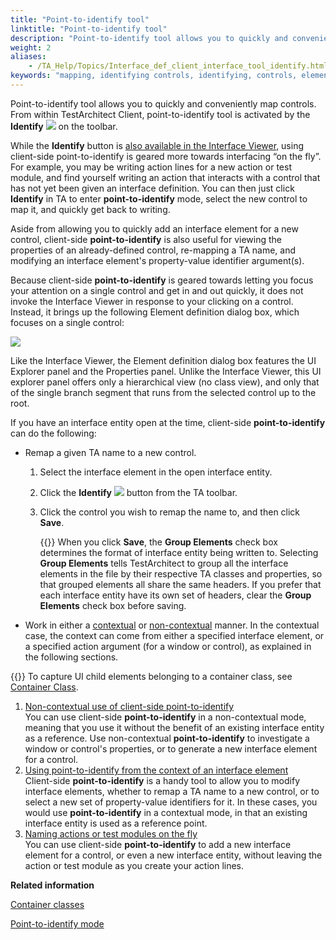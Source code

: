 ```yaml
--- 
title: "Point-to-identify tool"
linktitle: "Point-to-identify tool"
description: "Point-to-identify tool allows you to quickly and conveniently map controls. From within TestArchitect Client, point-to-identify tool is activated by the Identify on the toolbar."
weight: 2
aliases: 
    - /TA_Help/Topics/Interface_def_client_interface_tool_identify.html
keywords: "mapping, identifying controls, identifying, controls, elements, interfaces, entities, Interface Viewer, Identify, Interface Viewer, Highlight"
---
```


Point-to-identify tool allows you to quickly and conveniently map controls. From within TestArchitect Client, point-to-identify tool is activated by the **Identify** ![](/images/TA_Help/Images/btn_Identify.png) on the toolbar.

While the **Identify** button is [also available in the Interface Viewer](/TA_Help/Topics/Interface_def_Viewer_identify.html), using client-side point-to-identify is geared more towards interfacing “on the fly”. For example, you may be writing action lines for a new action or test module, and find yourself writing an action that interacts with a control that has not yet been given an interface definition. You can then just click **Identify** in TA to enter **point-to-identify** mode, select the new control to map it, and quickly get back to writing.

Aside from allowing you to quickly add an interface element for a new control, client-side **point-to-identify** is also useful for viewing the properties of an already-defined control, re-mapping a TA name, and modifying an interface element's property-value identifier argument\(s\).

Because client-side **point-to-identify** is geared towards letting you focus your attention on a single control and get in and out quickly, it does not invoke the Interface Viewer in response to your clicking on a control. Instead, it brings up the following Element definition dialog box, which focuses on a single control:

![](/images/TA_Help/Images/ug_interface_definition37.png)

Like the Interface Viewer, the Element definition dialog box features the UI Explorer panel and the Properties panel. Unlike the Interface Viewer, this UI explorer panel offers only a hierarchical view \(no class view\), and only that of the single branch segment that runs from the selected control up to the root.

If you have an interface entity open at the time, client-side **point-to-identify** can do the following:

-   Remap a given TA name to a new control.
    1.  Select the interface element in the open interface entity.
    2.  Click the **Identify** ![](/images/TA_Help/Images/btn_Identify.png) button from the TA toolbar.
    3.  Click the control you wish to remap the name to, and then click **Save**.

        {{<tip>}} When you click **Save**, the **Group Elements** check box determines the format of interface entity being written to. Selecting **Group Elements** tells TestArchitect to group all the interface elements in the file by their respective TA classes and properties, so that grouped elements all share the same headers. If you prefer that each interface entity have its own set of headers, clear the **Group Elements** check box before saving.

-   Work in either a [contextual](/TA_Help/Topics/Interface_def_client_interface_tool_identify_using_identify.html) or [non-contextual](/TA_Help/Topics/Interface_def_client_interface_tool_identify_non_contextual.html) manner. In the contextual case, the context can come from either a specified interface element, or a specified action argument \(for a window or control\), as explained in the following sections.

{{<tip>}} To capture UI child elements belonging to a container class, see [Container Class](/TA_Help/Topics/Interface_def_container_class.html).

1.  [Non-contextual use of client-side point-to-identify](/TA_Help/Topics/Interface_def_client_interface_tool_identify_non_contextual.html)  
You can use client-side **point-to-identify** in a non-contextual mode, meaning that you use it without the benefit of an existing interface entity as a reference. Use non-contextual **point-to-identify** to investigate a window or control's properties, or to generate a new interface element for a control.
2.  [Using point-to-identify from the context of an interface element](/TA_Help/Topics/Interface_def_client_interface_tool_identify_using_identify.html)  
Client-side **point-to-identify** is a handy tool to allow you to modify interface elements, whether to remap a TA name to a new control, or to select a new set of property-value identifiers for it. In these cases, you would use **point-to-identify** in a contextual mode, in that an existing interface entity is used as a reference point.
3.  [Naming actions or test modules on the fly](/TA_Help/Topics/Interface_def_client_interface_tool_identify_naming.html)  
You can use client-side **point-to-identify** to add a new interface element for a control, or even a new interface entity, without leaving the action or test module as you create your action lines.




**Related information**  


[Container classes](/TA_Help/Topics/Interface_def_container_class.html)

[Point-to-identify mode](/TA_Help/Topics/Interface_def_Viewer_identify.html)

